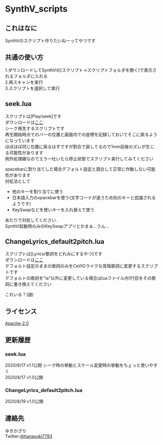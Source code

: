 # SynthV_scripts

## これはなに
SynthVのスクリプト作りたいねーってやつです

## 共通の使い方
1.ダウンロードしてSynthVの\[スクリプト→スクリプトフォルダを開く]で表示されるフォルダに入れる  
2.再スキャンを実行  
3.スクリプトを選択して実行  

## seek.lua
スクリプトは\[Play/seek]です  
ダウンロードは[ここ](https://github.com/Yukikazari/SynthV_scripts/releases/download/20%2F8.2/seek.lua)  
シーク再生するスクリプトです  
再生開始時点でのバーの位置と画面内での座標を記録しておいてそこに戻るようになっています  
ほぼほぼ同じ位置に戻るはずですが割合で戻してるので1mm前後のズレが生じる可能性があります  
例外処理雑なのでエラー吐いたら停止状態でスクリプト実行してみてください  

spacebarに割り当てした場合デフォルト設定と競合して正常に作動しない可能性があります  
対処法として  
- 他のキーを割り当てに使う  
- 日本語入力のspacebarを使う(文字コードが違うため別のキーと認識されるようです)  
- KeySwapなどを使いキーを入れ替えて使う  

あたりで対処してください.  
SynthV起動時のみのKeySwapアプリとかまぁ…うん…  

## ChangeLyrics_default2pitch.lua
スクリプトは\[Lyrics/歌詞をどれみにするやつ]です  
ダウンロードは[ここ](https://github.com/Yukikazari/SynthV_scripts/releases/download/20%2F8.3/ChangeLyrics_default2pitch.lua)  
デフォルト設定のままの歌詞のみをCeVIOライクな音階歌詞に変更するスクリプトです  
デフォルトの歌詞を"la"以外に変更している場合はluaファイル内1行目をその歌詞に書き換えてください  

これいる？(謎)  

## ライセンス
[Apache-2.0](https://www.apache.org/licenses/LICENSE-2.0)

## 更新履歴
### seek.lua
2020/8/17 v1.1公開 シーク時の挙動とスケール変更時の挙動をちょっと使いやすく  
2020/8/17 v1.0公開

### ChangeLyrics_default2pitch.lua
2020/8/19 v1.0公開

## 連絡先
ゆきかざり   
Twitter:[@hanayuki7793](https://twitter.com/hanayuki7793)  

